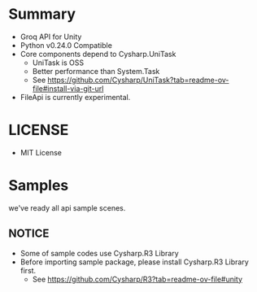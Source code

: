# Summary
- Groq API for Unity
- Python v0.24.0 Compatible
- Core components depend to Cysharp.UniTask
  - UniTask is OSS
  - Better performance than System.Task
  - See https://github.com/Cysharp/UniTask?tab=readme-ov-file#install-via-git-url
- FileApi is currently experimental.


# LICENSE
- MIT License

# Samples
we've ready all api sample scenes.

## NOTICE
- Some of sample codes use Cysharp.R3 Library
- Before importing sample package, please install Cysharp.R3 Library first.
    - See https://github.com/Cysharp/R3?tab=readme-ov-file#unity